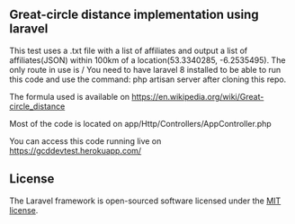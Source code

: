 
## Great-circle distance implementation using laravel

This test uses a .txt file with a list of affiliates and output a list of affiliates(JSON) within 100km of a location(53.3340285, -6.2535495). The only route in use is /
You need to have laravel 8 installed to be able to run this code and use the command: php artisan server after cloning this repo.

The formula used is available on https://en.wikipedia.org/wiki/Great-circle_distance

Most of the code is located on app/Http/Controllers/AppController.php

You can access this code running live on https://gcddevtest.herokuapp.com/


## License

The Laravel framework is open-sourced software licensed under the [MIT license](https://opensource.org/licenses/MIT).
